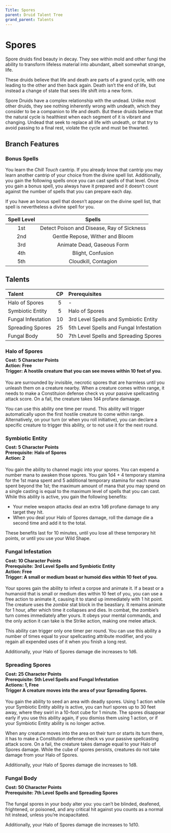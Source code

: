 ```yaml
---
Title: Spores
parent: Druid Talent Tree
grand_parent: Talents
---
```


# Spores
Spore druids find beauty in decay. They see within mold and other fungi the ability to transform lifeless material into abundant, albeit somewhat strange, life.

These druids believe that life and death are parts of a grand cycle, with one leading to the other and then back again. Death isn’t the end of life, but instead a change of state that sees life shift into a new form.

Spore Druids have a complex relationship with the undead. Unlike most other druids, they see nothing inherently wrong with undeath, which they consider to be a companion to life and death. But these druids believe that the natural cycle is healthiest when each segment of it is vibrant and changing. Undead that seek to replace all life with undeath, or that try to avoid passing to a final rest, violate the cycle and must be thwarted.

## Branch Features

### Bonus Spells
You learn the *Chill Touch* cantrip. If you already know that cantrip you may learn another cantrip of your choice from the divine spell list. Additionally, you gain the following spells once you can cast spells of that level. Once you gain a bonus spell, you always have it prepared and it doesn’t count against the number of spells that you can prepare each day.

If you have an bonus spell that doesn’t appear on the divine spell list, that spell is nevertheless a divine spell for you.

| Spell Level | Spells |
|:-----------:|:------:|
| 1st | Detect Poison and Disease, Ray of Sickness |   
| 2nd | Gentle Repose, Wither and Bloom |  
| 3rd | Animate Dead, Gaseous Form |  
| 4th | Blight, Confusion|  
| 5th | Cloudkill, Contagion |  

## Talents

| Talent | CP | Prerequisites |
|:-------|:--:|:--------------|
| Halo of Spores     | 5  | - |   
| Symbiotic Entity   | 5  | Halo of Spores |   
| Fungal Infestation | 10 | 3rd Level Spells and Symbiotic Entity |   
| Spreading Spores   | 25 | 5th Level Spells and Fungal Infestation |   
| Fungal Body        | 50 | 7th Level Spells and Spreading Spores |  

### Halo of Spores

<div style="margin-top:-10px;"></div>

#### **Cost:** 5 Character Points<br>**Action:** Free<br>**Trigger:** A hostile creature that you can see moves within 10 feet of you.
You are surrounded by invisible, necrotic spores that are harmless until you unleash them on a creature nearby. When a creature comes within range, it needs to make a Constituion defense check vs your passive spellcasting attack score. On a fail, the creature takes 1d4 profane damaage. 

You can use this ability one time per round. This ability will trigger automatically upon the first hostile creature to come within range. Alternatively, on your turn (or when you roll initiative), you can declare a specific creature to trigger this ability, or to not use it for the next round.

### Symbiotic Entity

<div style="margin-top:-10px;"></div>

#### **Cost:** 5 Character Points<br>**Prerequisite:** Halo of Spores<br>**Action:** 2
You gain the ability to channel magic into your spores. You can expend a number mana to awaken those spores. You gain 1d4 + 4 temporary stamina for the 1st mana spent and 5 additional temporary stamina for each mana spent beyond the 1st; the maximum amount of mana that you may spend on a single casting is equal to the maximum level of spells that you can cast. While this ability is active, you gain the following benefits:
* Your melee weapon attacks deal an extra 1d6 profane damage to any target they hit.
* When you deal your Halo of Spores damage, roll the damage die a second time and add it to the total.
	
These benefits last for 10 minutes, until you lose all these temporary hit points, or until you use your Wild Shape.

### Fungal Infestation

<div style="margin-top:-10px;"></div>

#### **Cost:** 10 Character Points<br>**Prerequisite:** 3rd Level Spells and Symbiotic Entity<br>**Action:** Free<br>**Trigger:** A small or medium beast or humoid dies within 10 feet of you.
Your spores gain the ability to infest a corpse and animate it. If a beast or a humanoid that is small or medium dies within 10 feet of you, you can use a free action to animate it, causing it to stand up immediately with 1 hit point. The creature uses the *zombie* stat block in the beastiary. It remains animate for 1 hour, after which time it collapses and dies. In combat, the zombie’s turn comes immediately after yours. It obeys your mental commands, and the only action it can take is the Strike action, making one melee attack.

This ability can trigger only one timer per round. You can use this ability a number of times equal to your spellcasting attribute modifier, and you regain all expended uses of it when you finish a long rest.

Additionally, your Halo of Spores damage die increases to 1d6.

### Spreading Spores

<div style="margin-top:-10px;"></div>

#### **Cost:** 25 Character Points<br>**Prerequisite:** 5th Level Spells and Fungal Infestation<br>**Actions:** 1, Free<br>**Trigger** A creature moves into the area of your Spreading Spores.
You gain the ability to seed an area with deadly spores. Using 1 action while your Symbiotic Entity ability is active, you can hurl spores up to 30 feet away, where they swirl in a 10-foot cube for 1 minute. The spores disappear early if you use this ability again, if you dismiss them using 1 action, or if your Symbiotic Entity ability is no longer active.

When any creature moves into the area on their turn or starts its turn there, it has to make a Constitution defense check vs your passive spellcasting attack score. On a fail, the creature takes damage equal to your Halo of Spores damage. While the cube of spores persists, creatures do not take damage from your Halo of Spores.

Additionally, your Halo of Spores damage die increases to 1d8.

### Fungal Body

<div style="margin-top:-10px;"></div>

#### **Cost:** 50 Character Points<br>**Prerequisite:** 7th Level Spells and Spreading Spores
The fungal spores in your body alter you: you can’t be blinded, deafened, frightened, or poisoned, and any critical hit against you counts as a normal hit instead, unless you’re incapacitated.

Additionally, your Halo of Spores damage die increases to 1d10.
